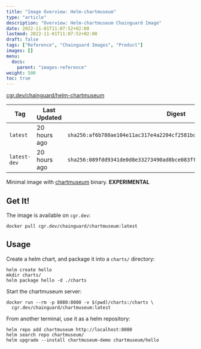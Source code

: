 ```yaml
---
title: "Image Overview: Helm-chartmuseum"
type: "article"
description: "Overview: Helm-chartmuseum Chainguard Image"
date: 2022-11-01T11:07:52+02:00
lastmod: 2022-11-01T11:07:52+02:00
draft: false
tags: ["Reference", "Chainguard Images", "Product"]
images: []
menu:
  docs:
    parent: "images-reference"
weight: 500
toc: true
---
```


[cgr.dev/chainguard/helm-chartmuseum](https://github.com/chainguard-images/images/tree/main/images/helm-chartmuseum)

| Tag          | Last Updated | Digest                                                                    |
|--------------|--------------|---------------------------------------------------------------------------|
| `latest`     | 20 hours ago | `sha256:af6b780ae104e11ac317e4a2204cf2581bca507b8b4ce78f3ec17c81fe70cff7` |
| `latest-dev` | 20 hours ago | `sha256:089fdd9341de0d8e33273490ad8bce083ff96ca6c6bd147e96de88e9981401f9` |



Minimal image with
[chartmuseum](https://github.com/helm/chartmuseum)
binary. **EXPERIMENTAL**

## Get It!

The image is available on `cgr.dev`:

```
docker pull cgr.dev/chainguard/chartmuseum:latest
```

## Usage

Create a helm chart, and package it into a `charts/` directory:

```
helm create hello
mkdir charts/
helm package hello -d ./charts
```

Start the chartmuseum server:

```
docker run --rm -p 8080:8080 -v $(pwd)/charts:/charts \
  cgr.dev/chainguard/chartmuseum:latest
```

From another terminal, use it as a helm repository:
```
helm repo add chartmuseum http://localhost:8080
helm search repo chartmuseum/
helm upgrade --install chartmuseum-demo chartmuseum/hello
```
